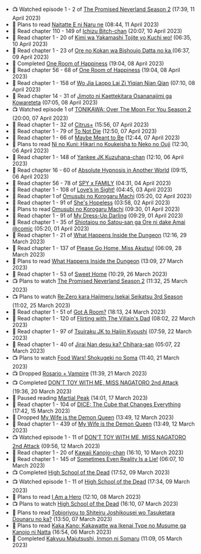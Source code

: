 <!-- ANILIST_ACTIVITY:start -->

-   📺 Watched episode 1 - 2 of [The Promised Neverland Season 2](https://anilist.co/anime/108725) (17:39, 11 April 2023)
-   📖 Plans to read [Naitatte E ni Naru ne](https://anilist.co/manga/115347) (08:44, 11 April 2023)
-   📖 Read chapter 110 - 149 of [Ichizu Bitch-chan](https://anilist.co/manga/119121) (20:07, 10 April 2023)
-   📖 Read chapter 1 - 20 of [Kimi wa Yakamashi Tojite yo Kuchi wo!](https://anilist.co/manga/149337) (06:35, 10 April 2023)
-   📖 Read chapter 1 - 23 of [Ore no Kokan wa Bishoujo Datta no ka ](https://anilist.co/manga/147902) (06:37, 09 April 2023)
-   📖 Completed [One Room of Happiness](https://anilist.co/manga/100557) (19:04, 08 April 2023)
-   📖 Read chapter 56 - 68 of [One Room of Happiness](https://anilist.co/manga/100557) (19:04, 08 April 2023)
-   📖 Read chapter 1 - 158 of [Wo Jia Laopo Lai Zi Yiqian Nian Qian](https://anilist.co/manga/146267) (07:10, 08 April 2023)
-   📖 Read chapter 14 - 31 of [Jimoto ni Kaettekitara Osananajimi ga Kowareteta](https://anilist.co/manga/150890) (07:05, 08 April 2023)
-   📺 Watched episode 1 of [TONIKAWA: Over The Moon For You Season 2](https://anilist.co/anime/141208) (20:00, 07 April 2023)
-   📖 Read chapter 1 - 32 of [Citrus+](https://anilist.co/manga/103884) (15:56, 07 April 2023)
-   📖 Read chapter 1 - 79 of [To Not Die](https://anilist.co/manga/136099) (12:50, 07 April 2023)
-   📖 Read chapter 1 - 66 of [Maybe Meant to Be](https://anilist.co/manga/146139) (12:44, 07 April 2023)
-   📖 Plans to read [Ni no Kuni: Hikari no Koukeisha to Neko no Ouji](https://anilist.co/manga/118300) (12:30, 06 April 2023)
-   📖 Read chapter 1 - 148 of [Yankee JK Kuzuhana-chan](https://anilist.co/manga/116822) (12:10, 06 April 2023)
-   📖 Read chapter 16 - 60 of [Absolute Hypnosis in Another World](https://anilist.co/manga/145575) (09:15, 06 April 2023)
-   📖 Read chapter 56 - 78 of [SPY x FAMILY](https://anilist.co/manga/108556) (04:31, 04 April 2023)
-   📖 Read chapter 1 - 108 of [Love’s in Sight!](https://anilist.co/manga/107445) (04:45, 03 April 2023)
-   📖 Read chapter 1 of [Omusubi no Korogaru Machi](https://anilist.co/manga/129980) (05:20, 02 April 2023)
-   📖 Read chapter 1 - 91 of [She's Hopeless](https://anilist.co/manga/126944) (03:58, 02 April 2023)
-   📖 Plans to read [Omusubi no Korogaru Machi](https://anilist.co/manga/129980) (09:30, 01 April 2023)
-   📖 Read chapter 1 - 91 of [My Dress-Up Darling](https://anilist.co/manga/101583) (09:29, 01 April 2023)
-   📖 Read chapter 1 - 35 of [Shiotaiou no Satou-san ga Ore ni dake Amai @comic](https://anilist.co/manga/123130) (05:20, 01 April 2023)
-   📖 Read chapter 1 - 21 of [What Happens Inside the Dungeon](https://anilist.co/manga/117728) (12:16, 29 March 2023)
-   📖 Read chapter 1 - 137 of [Please Go Home, Miss Akutsu!](https://anilist.co/manga/113501) (06:09, 28 March 2023)
-   📖 Plans to read [What Happens Inside the Dungeon](https://anilist.co/manga/117728) (13:09, 27 March 2023)
-   📖 Read chapter 1 - 53 of [Sweet Home](https://anilist.co/manga/100954) (10:29, 26 March 2023)
-   📺 Plans to watch [The Promised Neverland Season 2](https://anilist.co/anime/108725) (11:32, 25 March 2023)
-   📺 Plans to watch [Re:Zero kara Hajimeru Isekai Seikatsu 3rd Season](https://anilist.co/anime/163134) (11:02, 25 March 2023)
-   📖 Read chapter 1 - 51 of [Got A Room?](https://anilist.co/manga/129808) (18:13, 24 March 2023)
-   📖 Read chapter 1 - 120 of [Flirting with The Villain's Dad](https://anilist.co/manga/117581) (08:02, 22 March 2023)
-   📖 Read chapter 1 - 97 of [Tsuiraku JK to Haijin Kyoushi](https://anilist.co/manga/99737) (07:59, 22 March 2023)
-   📖 Read chapter 1 - 40 of [Jirai Nan desu ka? Chihara-san](https://anilist.co/manga/137714) (05:07, 22 March 2023)
-   📺 Plans to watch [Food Wars! Shokugeki no Soma](https://anilist.co/anime/20923) (11:40, 21 March 2023)
-   📺 Dropped [Rosario + Vampire](https://anilist.co/anime/2993) (11:39, 21 March 2023)
-   📺 Completed [DON'T TOY WITH ME, MISS NAGATORO 2nd Attack](https://anilist.co/anime/140596) (19:36, 20 March 2023)
-   📖 Paused reading [Martial Peak](https://anilist.co/manga/104494) (14:01, 17 March 2023)
-   📖 Read chapter 1 - 104 of [DICE: The Cube that Changes Everything](https://anilist.co/manga/85208) (17:42, 15 March 2023)
-   📖 Dropped [My Wife is the Demon Queen](https://anilist.co/manga/107966) (13:49, 12 March 2023)
-   📖 Read chapter 1 - 439 of [My Wife is the Demon Queen](https://anilist.co/manga/107966) (13:49, 12 March 2023)
-   📺 Watched episode 1 - 11 of [DON'T TOY WITH ME, MISS NAGATORO 2nd Attack](https://anilist.co/anime/140596) (09:56, 12 March 2023)
-   📖 Read chapter 1 - 20 of [Kawaii Kanojo-chan](https://anilist.co/manga/144155) (16:10, 10 March 2023)
-   📖 Read chapter 1 - 145 of [Sometimes Even Reality Is a Lie!](https://anilist.co/manga/113076) (06:07, 10 March 2023)
-   📺 Completed [High School of the Dead](https://anilist.co/anime/8074) (17:52, 09 March 2023)
-   📺 Watched episode 1 - 11 of [High School of the Dead](https://anilist.co/anime/8074) (17:34, 09 March 2023)
-   📖 Plans to read [I Am a Hero](https://anilist.co/manga/44440) (12:10, 08 March 2023)
-   📺 Plans to watch [High School of the Dead](https://anilist.co/anime/8074) (16:10, 07 March 2023)
-   📖 Plans to read [Tobioriyou to Shiteiru Joshikousei wo Tasuketara Dounaru no ka?](https://anilist.co/manga/141425) (13:50, 07 March 2023)
-   📖 Plans to read [Kaka Kano: Kakawatte wa Ikenai Type no Musume ga Kanojo ni Natta](https://anilist.co/manga/153904) (16:54, 06 March 2023)
-   📖 Completed [Kakyuu Majutsushi, Inmon ni Somaru](https://anilist.co/manga/153574) (11:09, 05 March 2023)

<!-- ANILIST_ACTIVITY:end -->
